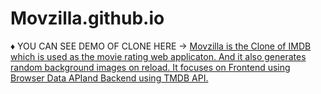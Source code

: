 # Movzilla.github.io
  ♦️ YOU CAN SEE DEMO OF CLONE HERE -> [ Movzilla is the Clone of IMDB which is used as the movie rating web applicaton. 
  And it also generates random background images on reload.
  It focuses on Frontend using Browser Data APIand Backend using TMDB API.](https://movix-eta.vercel.app/)
